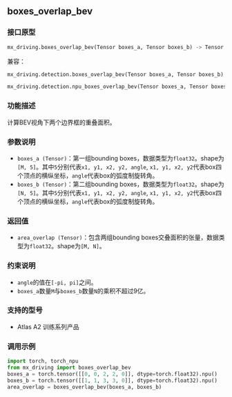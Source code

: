 ## boxes_overlap_bev
### 接口原型
```python
mx_driving.boxes_overlap_bev(Tensor boxes_a, Tensor boxes_b) -> Tensor
```
兼容：
```python
mx_driving.detection.boxes_overlap_bev(Tensor boxes_a, Tensor boxes_b) -> Tensor
```
```python
mx_driving.detection.npu_boxes_overlap_bev(Tensor boxes_a, Tensor boxes_b) -> Tensor
```
### 功能描述
计算BEV视角下两个边界框的重叠面积。
### 参数说明
- `boxes_a (Tensor)`：第一组bounding boxes，数据类型为`float32`。shape为`[M, 5]`。其中`5`分别代表`x1, y1, x2, y2, angle`, `x1, y1, x2, y2`代表box四个顶点的横纵坐标，`angle`代表box的弧度制旋转角。
- `boxes_b (Tensor)`：第二组bounding boxes，数据类型为`float32`。shape为`[N, 5]`。其中`5`分别代表`x1, y1, x2, y2, angle`, `x1, y1, x2, y2`代表box四个顶点的横纵坐标，`angle`代表box的弧度制旋转角。
### 返回值
- `area_overlap (Tensor)`：包含两组bounding boxes交叠面积的张量，数据类型为`float32`。shape为`[M, N]`。
### 约束说明
- `angle`的值在`[-pi, pi]`之间。
- `boxes_a`数量`M`与`boxes_b`数量`N`的乘积不超过9亿。
### 支持的型号
- Atlas A2 训练系列产品
### 调用示例
```python
import torch, torch_npu
from mx_driving import boxes_overlap_bev
boxes_a = torch.tensor([[0, 0, 2, 2, 0]], dtype=torch.float32).npu()
boxes_b = torch.tensor([[1, 1, 3, 3, 0]], dtype=torch.float32).npu()
area_overlap = boxes_overlap_bev(boxes_a, boxes_b)
```